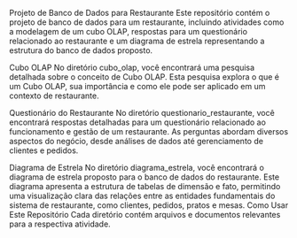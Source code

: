 Projeto de Banco de Dados para Restaurante
Este repositório contém o projeto de banco de dados para um restaurante, incluindo atividades como a modelagem de um cubo OLAP, respostas para um questionário relacionado ao restaurante e um diagrama de estrela representando a estrutura do banco de dados proposto.

Cubo OLAP
No diretório cubo_olap, você encontrará uma pesquisa detalhada sobre o conceito de Cubo OLAP. Esta pesquisa explora o que é um Cubo OLAP, sua importância e como ele pode ser aplicado em um contexto de restaurante.

Questionário do Restaurante
No diretório questionario_restaurante, você encontrará respostas detalhadas para um questionário relacionado ao funcionamento e gestão de um restaurante. As perguntas abordam diversos aspectos do negócio, desde análises de dados até gerenciamento de clientes e pedidos.


Diagrama de Estrela
No diretório diagrama_estrela, você encontrará o diagrama de estrela proposto para o banco de dados do restaurante. Este diagrama apresenta a estrutura de tabelas de dimensão e fato, permitindo uma visualização clara das relações entre as entidades fundamentais do sistema de restaurante, como clientes, pedidos, pratos e mesas.
Como Usar Este Repositório
Cada diretório contém arquivos e documentos relevantes para a respectiva atividade.

